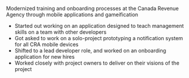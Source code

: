 
Modernized training and onboarding processes at the Canada Revenue Agency through mobile applications and gameification

- Started out working on an application designed to teach management skills on a team with other developers
- Got asked to work on a solo-project prototyping a notification system for all CRA mobile devices
- Shifted to a lead developer role, and worked on an onboarding application for new hires
- Worked closely with project owners to deliver on their visions of the project
